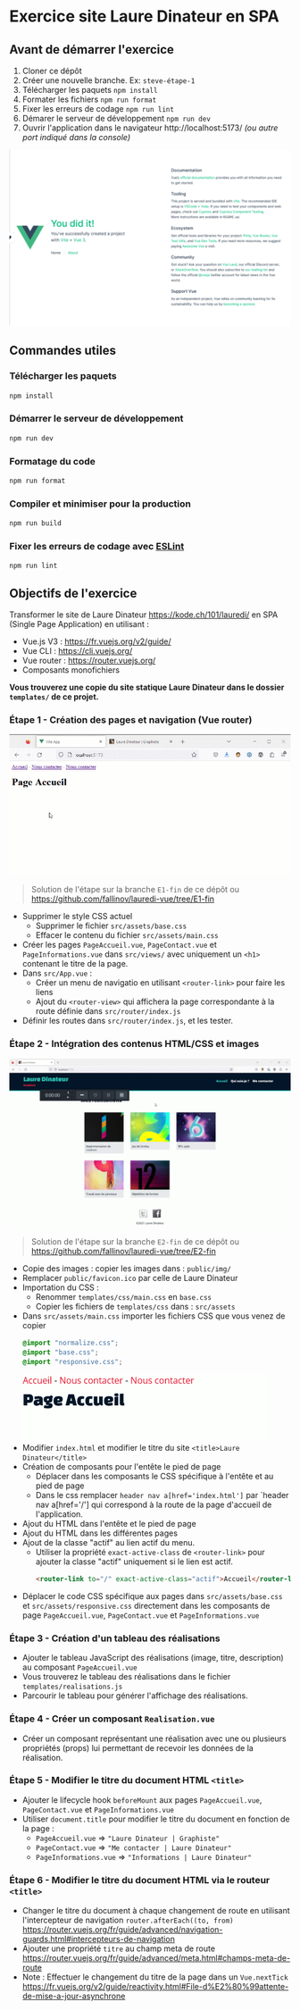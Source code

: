 # Exercice site Laure Dinateur en SPA

## Avant de démarrer l'exercice

1. Cloner ce dépôt 
2. Créer une nouvelle branche. Ex: `steve-étape-1`
3. Télécharger les paquets `npm install`
4. Formater les fichiers `npm run format`
5. Fixer les erreurs de codage `npm run lint`
6. Démarer le serveur de développement `npm run dev`
7. Ouvrir l'application dans le navigateur
   http://localhost:5173/ _(ou autre port indiqué dans la console)_

![etape-0.png](_supports%2Fetape-0.png)

## Commandes utiles
### Télécharger les paquets
```sh
npm install
```

### Démarrer le serveur de développement
```sh
npm run dev
```

### Formatage du code
```sh
npm run format
```

### Compiler et minimiser pour la production
```sh
npm run build
```

### Fixer les erreurs de codage avec [ESLint](https://eslint.org/)
```
npm run lint
```

## Objectifs de l'exercice

Transformer le site de Laure Dinateur https://kode.ch/101/lauredi/ 
en SPA (Single Page Application) en utilisant :
* Vue.js V3 : https://fr.vuejs.org/v2/guide/
* Vue CLI : https://cli.vuejs.org/
* Vue router : https://router.vuejs.org/
* Composants monofichiers

**Vous trouverez une copie du site statique Laure Dinateur
dans le dossier `templates/` de ce projet.**

### Étape 1 - Création des pages et navigation (Vue router)
![etape-1.gif](_supports%2Fetape-1.gif)

> Solution de l'étape sur la branche `E1-fin` de ce dépôt
> ou https://github.com/fallinov/lauredi-vue/tree/E1-fin

* Supprimer le style CSS actuel
  * Supprimer le fichier `src/assets/base.css`
  * Effacer le contenu du fichier `src/assets/main.css`
* Créer les pages `PageAccueil.vue`, `PageContact.vue` et `PageInformations.vue`
  dans `src/views/` avec uniquement un `<h1>` contenant le titre de la page.
* Dans `src/App.vue` :
  * Créer un menu de navigatio en utilisant `<router-link>` pour faire les liens
  * Ajout du `<router-view>` qui affichera la page correspondante à la route définie dans `src/router/index.js`
* Définir les routes dans `src/router/index.js`, et les tester.

### Étape 2 - Intégration des contenus HTML/CSS et images
![etape-2-2.gif](_supports%2Fetape-2-2.gif)
> Solution de l'étape sur la branche `E2-fin` de ce dépôt
> ou https://github.com/fallinov/lauredi-vue/tree/E2-fin
>
* Copie des images : copier les images dans : `public/img/`
* Remplacer `public/favicon.ico` par celle de Laure Dinateur
* Importation du CSS :
  * Renommer `templates/css/main.css` en `base.css`
  * Copier les fichiers de `templates/css` dans : `src/assets`
* Dans `src/assets/main.css` importer les fichiers CSS que vous venez de copier
  ```css
  @import "normalize.css";
  @import "base.css";
  @import "responsive.css";
  ```
  ![etape-2-1.png](_supports%2Fetape-2-1.png)
* Modifier `index.html` et modifier le titre du site `<title>Laure Dinateur</title>`
* Création de composants pour l'entête le pied de page
  * Déplacer dans les composants le CSS spécifique à l'entête et au pied de page
  * Dans le css remplacer `header nav a[href='index.html']` par `header nav a[href='/'] qui correspond à la route
    de la page d'accueil de l'application.
* Ajout du HTML dans l'entête et le pied de page
* Ajout du HTML dans les différentes pages
* Ajout de la classe "actif" au lien actif du menu.
  * Utiliser la propriété `exact-active-class` de `<router-link>` pour ajouter la classe "actif" uniquement
    si le lien est actif.
    ```html
    <router-link to="/" exact-active-class="actif">Accueil</router-link>
    ```
* Déplacer le code CSS spécifique aux pages dans `src/assets/base.css` et `src/assets/responsive.css`
  directement dans les composants de page `PageAccueil.vue`, `PageContact.vue` et `PageInformations.vue`

### Étape 3 - Création d'un tableau des réalisations
* Ajouter le tableau JavaScript des réalisations (image, titre, description) au composant `PageAccueil.vue`
* Vous trouverez le tableau des réalisations dans le fichier `templates/realisations.js`
* Parcourir le tableau pour générer l'affichage des réalisations.

### Étape 4 - Créer un composant `Realisation.vue` 
* Créer un composant représentant une réalisation avec une ou plusieurs propriétés (props)
  lui permettant de recevoir les données de la réalisation.

### Étape 5 - Modifier le titre du document HTML `<title>` 
* Ajouter le lifecycle hook `beforeMount` aux pages `PageAccueil.vue`, `PageContact.vue` et `PageInformations.vue`
* Utiliser `document.title` pour modifier le titre du document en fonction de la page :
  * `PageAccueil.vue` => `"Laure Dinateur | Graphiste"`
  * `PageContact.vue` => `"Me contacter | Laure Dinateur"`
  * `PageInformations.vue` => `"Informations | Laure Dinateur"`

### Étape 6 - Modifier le titre du document HTML via le routeur `<title>`
* Changer le titre du document à chaque changement de route en utilisant
  l'intercepteur de navigation `router.afterEach((to, from)`
  https://router.vuejs.org/fr/guide/advanced/navigation-guards.html#intercepteurs-de-navigation
* Ajouter une propriété `titre` au champ meta de route
  https://router.vuejs.org/fr/guide/advanced/meta.html#champs-meta-de-route
* Note : Effectuer le changement du titre de la page dans un `Vue.nextTick`
  https://fr.vuejs.org/v2/guide/reactivity.html#File-d%E2%80%99attente-de-mise-a-jour-asynchrone

